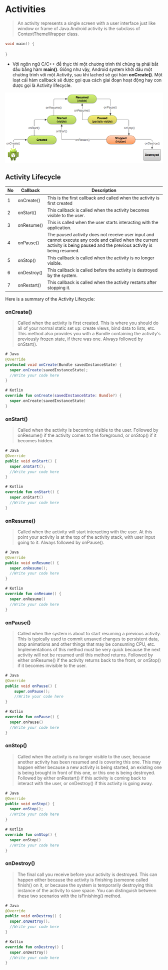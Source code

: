 # Activities

> An activity represents a single screen with a user interface just like window or frame of Java.Android activity is the subclass of ContextThemeWrapper class.

``` C
void main() {

}
```

- Với ngôn ngữ C/C++ để thực thi một chương trình thì chúng ta phải bắt đầu bằng hàm **main()**. Giống như vậy, Android system khởi đầu một chương trình với một Activity, sau khi lached sẽ gọi hàm **onCreate()**. Một loạt cái hàm callback sẽ được gọi qua cách giai đoạn hoạt động hay con được gọi là Activity lifecycle.

![activity-lifecycle](./images/activity-lifecycle.png "Activity lifecycle")

## Activity Lifecycle

| No | Callback | Description |
|----|----------|-------------|
| 1  | onCreate() | This is the first callback and called when the activity is first created |
| 2  | onStart()   | This callback is called when the activity becomes visible to the user. |
| 3  | onResume()  | This is called when the user starts interacting with the application. |
| 4  | onPause()   | The paused activity does not receive user input and cannot execute any code and called when the current activity is being paused and the previous activity is being resumed. |
| 5  | onStop()    | This callback is called when the activity is no longer visible. |
| 6  | onDestroy() | This callback is called before the activity is destroyed by the system. |
| 7  | onRestart() | This callback is called when the activity restarts after stopping it. |

Here is a summary of the Activity Lifecycle:

### onCreate()

> Called when the activity is first created. This is where you should do all of your normal static set up: create views, bind data to lists, etc. This method also provides you with a Bundle containing the activity's previously frozen state, if there was one. Always followed by onStart().

``` Java
# Java
@Override
protected void onCreate(Bundle savedInstanceState) {
  super.onCreate(savedInstanceState);
  //Write your code here
}
```

``` Kotlin
# Kotlin
override fun onCreate(savedInstanceState: Bundle?) {
  super.onCreate(savedInstanceState)
}
```

### onStart()

> Called when the activity is becoming visible to the user. Followed by onResume() if the activity comes to the foreground, or onStop() if it becomes hidden.

``` Java
# Java
@Override
public void onStart() {
  super.onStart();
  //Write your code here
}
```

``` Kotlin
# Kotlin
override fun onStart() {
  super.onStart()
  //Write your code here
}
```

### onResume()

> Called when the activity will start interacting with the user. At this point your activity is at the top of the activity stack, with user input going to it. Always followed by onPause().

``` Java
# Java
@Override
public void onResume() {
  super.onResume();
  //Write your code here
}
```

``` Kotlin
# Kotlin
override fun onResume() {
  super.onResume()
  //Write your code here
}
```

### onPause()

> Called when the system is about to start resuming a previous activity. This is typically used to commit unsaved changes to persistent data, stop animations and other things that may be consuming CPU, etc. Implementations of this method must be very quick because the next activity will not be resumed until this method returns. Followed by either onResume() if the activity returns back to the front, or onStop() if it becomes invisible to the user.

``` Java
# Java
@Override
public void onPause() {
    super.onPause();
    //Write your code here
}
```

``` Kotlin
# Kotlin
override fun onPause() {
  super.onPause()
  //Write your code here
}
```

### onStop()

> Called when the activity is no longer visible to the user, because another activity has been resumed and is covering this one. This may happen either because a new activity is being started, an existing one is being brought in front of this one, or this one is being destroyed. Followed by either onRestart() if this activity is coming back to interact with the user, or onDestroy() if this activity is going away.

``` Java
# Java
@Override
public void onStop() {
  super.onStop();
  //Write your code here
}
```

``` Kotlin
# Kotlin
override fun onStop() {
  super.onStop()
  //Write your code here
}
```

### onDestroy()

> The final call you receive before your activity is destroyed. This can happen either because the activity is finishing (someone called finish() on it, or because the system is temporarily destroying this instance of the activity to save space. You can distinguish between these two scenarios with the isFinishing() method.

``` Java
# Java
@Override
public void onDestroy() {
  super.onDestroy();
  //Write your code here
}
```

``` Kotlin
# Kotlin
override fun onDestroy() {
  super.onDestroy()
  //Write your code here
}
```
